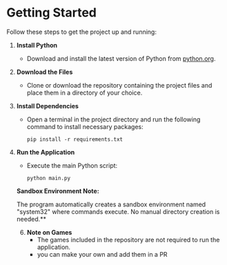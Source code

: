 # Getting Started

Follow these steps to get the project up and running:

1. **Install Python**
    - Download and install the latest version of Python from [python.org](https://www.python.org/downloads/).

2. **Download the Files**
    - Clone or download the repository containing the project files and place them in a directory of your choice.

3. **Install Dependencies**
    - Open a terminal in the project directory and run the following command to install necessary packages:
      ```
      pip install -r requirements.txt
      ```

4. **Run the Application**
    - Execute the main Python script:
      ```
      python main.py
      ```
    **Sandbox Environment Note:**

    The program automatically creates a sandbox environment named "system32" where commands execute. No manual directory creation is needed.**

    6. **Note on Games**
        - The games included in the repository are not required to run the application.
        - you can make your own and add them in a PR 